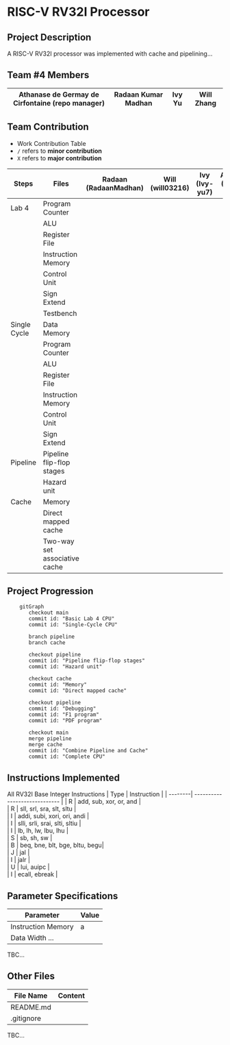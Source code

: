 # RISC-V RV32I Processor

## Project Description
A RISC-V RV32I processor was implemented with cache and pipelining...

## Team #4 Members

| Athanase de Germay de Cirfontaine (repo manager) | Radaan Kumar Madhan| Ivy Yu | Will Zhang |
|-|-|-|-|


## Team Contribution

- Work Contribution Table
- `/` refers to **minor contribution**
- `X` refers to **major contribution**

| Steps        | Files                         |Radaan (RadaanMadhan)| Will (will03216) | Ivy (Ivy-yu7) | Athanase (Wazab-75)|
| ------------ | ----------------------------- | ------------------ | ---------------- | ------------------------ | ---------------- |
| Lab 4        | Program Counter               |                    |                  |                          |                  |
|              | ALU                           |                    |                  |                          |                  |
|              | Register File                 |                    |                  |                          |                  |
|              | Instruction Memory            |                    |                  |                          |                  |
|              | Control Unit                  |                    |                  |                          |                  |
|              | Sign Extend                   |                    |                  |                          |                  |
|              | Testbench                     |                    |                  |                          |                  |
| Single Cycle | Data Memory                   |                    |                  |                          |                  |
|              | Program Counter               |                    |                  |                          |                  |
|              | ALU                           |                    |                  |                          |                  |
|              | Register File                 |                    |                  |                          |                  |
|              | Instruction Memory            |                    |                  |                          |                  |
|              | Control Unit                  |                    |                  |                          |                  |
|              | Sign Extend                   |                    |                  |                          |                  |
| Pipeline     | Pipeline flip-flop stages     |                    |                  |                          |                  |
|              | Hazard unit                   |                    |                  |                          |                  |
| Cache        | Memory                        |                    |                  |                          |                  |
|              | Direct mapped cache           |                    |                  |                          |                  |
|              | Two-way set associative cache |                    |                  |                          |                  |

## Project Progression
```mermaid
    gitGraph
       checkout main
       commit id: "Basic Lab 4 CPU"
       commit id: "Single-Cycle CPU"

       branch pipeline
       branch cache

       checkout pipeline
       commit id: "Pipeline flip-flop stages"
       commit id: "Hazard unit"

       checkout cache
       commit id: "Memory"
       commit id: "Direct mapped cache"

       checkout pipeline
       commit id: "Debugging"
       commit id: "F1 program"
       commit id: "PDF program"

       checkout main
       merge pipeline
       merge cache
       commit id: "Combine Pipeline and Cache"
       commit id: "Complete CPU"
```

## Instructions Implemented
All RV32I Base Integer Instructions
| Type    | Instruction                   |
| --------| ----------------------------- | 
| R       | add, sub, xor, or, and        |               
| R       | sll, srl, sra, slt, sltu      |    
| I       | addi, subi, xori, ori, andi   |               
| I       | slli, srli, srai, slti, sltiu |           
| I       | lb, lh, lw, lbu, lhu          |                           
| S       | sb, sh, sw                    |     
| B       | beq, bne, blt, bge, bltu, begu|                                                 
| J       | jal                           |                                                 
| I       | jalr                          |     
| U       | lui, auipc                    |                                                                                             
| I       | ecall, ebreak                 |                                                                                             

## Parameter Specifications
| Parameter    | Value               |
| -------------| --------------------| 
| Instruction Memory    | a        |               
| Data Width ...
TBC...

## Other Files
| File Name   | Content               |
| ------------| --------------------| 
| README.md   |      |               
| .gitignore  |  |
TBC...

